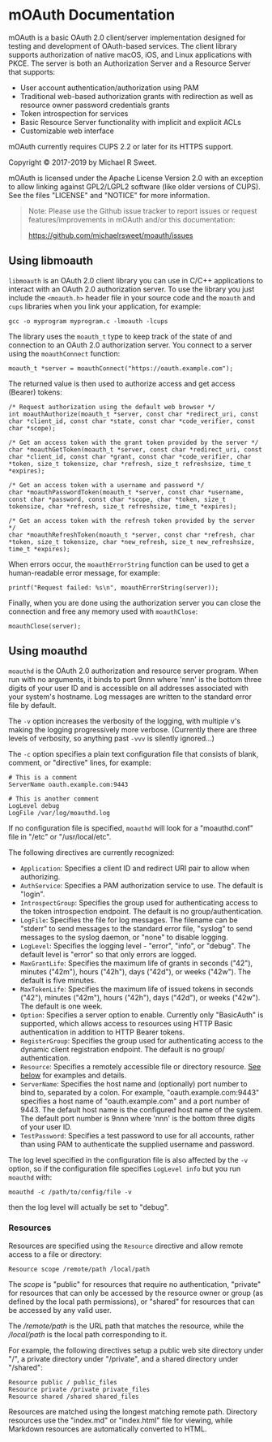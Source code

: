 mOAuth Documentation
====================

mOAuth is a basic OAuth 2.0 client/server implementation designed for testing
and development of OAuth-based services.  The client library supports
authorization of native macOS, iOS, and Linux applications with PKCE.  The
server is both an Authorization Server and a Resource Server that supports:

- User account authentication/authorization using PAM
- Traditional web-based authorization grants with redirection as well as
  resource owner password credentials grants
- Token introspection for services
- Basic Resource Server functionality with implicit and explicit ACLs
- Customizable web interface

mOAuth currently requires CUPS 2.2 or later for its HTTPS support.

Copyright © 2017-2019 by Michael R Sweet.

mOAuth is licensed under the Apache License Version 2.0 with an exception to
allow linking against GPL2/LGPL2 software (like older versions of CUPS).  See
the files "LICENSE" and "NOTICE" for more information.

> Note: Please use the Github issue tracker to report issues or request
> features/improvements in mOAuth and/or this documentation:
>
> https://github.com/michaelrsweet/moauth/issues


Using libmoauth
---------------

`libmoauth` is an OAuth 2.0 client library you can use in C/C++ applications to
interact with an OAuth 2.0 authorization server.  To use the library you just
include the `<moauth.h>` header file in your source code and the `moauth` and
`cups` libraries when you link your application, for example:

    gcc -o myprogram myprogram.c -lmoauth -lcups

The library uses the `moauth_t` type to keep track of the state of and
connection to an OAuth 2.0 authorization server.  You connect to a server using
the `moauthConnect` function:

    moauth_t *server = moauthConnect("https://oauth.example.com");

The returned value is then used to authorize access and get access (Bearer)
tokens:

    /* Request authorization using the default web browser */
    int moauthAuthorize(moauth_t *server, const char *redirect_uri, const char *client_id, const char *state, const char *code_verifier, const char *scope);

    /* Get an access token with the grant token provided by the server */
    char *moauthGetToken(moauth_t *server, const char *redirect_uri, const char *client_id, const char *grant, const char *code_verifier, char *token, size_t tokensize, char *refresh, size_t refreshsize, time_t *expires);

    /* Get an access token with a username and password */
    char *moauthPasswordToken(moauth_t *server, const char *username, const char *password, const char *scope, char *token, size_t tokensize, char *refresh, size_t refreshsize, time_t *expires);

    /* Get an access token with the refresh token provided by the server */
    char *moauthRefreshToken(moauth_t *server, const char *refresh, char *token, size_t tokensize, char *new_refresh, size_t new_refreshsize, time_t *expires);

When errors occur, the `moauthErrorString` function can be used to get a
human-readable error message, for example:

    printf("Request failed: %s\n", moauthErrorString(server));

Finally, when you are done using the authorization server you can close the
connection and free any memory used with `moauthClose`:

    moauthClose(server);


Using moauthd
-------------

`moauthd` is the OAuth 2.0 authorization and resource server program.  When run
with no arguments, it binds to port 9nnn where 'nnn' is the bottom three digits
of your user ID and is accessible on all addresses associated with your system's
hostname.  Log messages are written to the standard error file by default.

The `-v` option increases the verbosity of the logging, with multiple v's making
the logging progressively more verbose.  (Currently there are three levels of
verbosity, so anything past `-vvv` is silently ignored...)

The `-c` option specifies a plain text configuration file that consists of
blank, comment, or "directive" lines, for example:

```
# This is a comment
ServerName oauth.example.com:9443

# This is another comment
LogLevel debug
LogFile /var/log/moauthd.log
```

If no configuration file is specified, `moauthd` will look for a "moauthd.conf"
file in "/etc" or "/usr/local/etc".

The following directives are currently recognized:

- `Application`: Specifies a client ID and redirect URI pair to allow when
  authorizing.
- `AuthService`: Specifies a PAM authorization service to use.  The default is
  "login".
- `IntrospectGroup`: Specifies the group used for authenticating access to the
  token introspection endpoint.  The default is no group/authentication.
- `LogFile`: Specifies the file for log messages.  The filename can be "stderr"
  to send messages to the standard error file, "syslog" to send messages to the
  syslog daemon, or "none" to disable logging.
- `LogLevel`: Specifies the logging level - "error", "info", or "debug".  The
  default level is "error" so that only errors are logged.
- `MaxGrantLife`: Specifies the maximum life of grants in seconds ("42"),
  minutes ("42m"), hours ("42h"), days ("42d"), or weeks ("42w").  The default
  is five minutes.
- `MaxTokenLife`: Specifies the maximum life of issued tokens in seconds ("42"),
  minutes ("42m"), hours ("42h"), days ("42d"), or weeks ("42w").  The default
  is one week.
- `Option`: Specifies a server option to enable.  Currently only "BasicAuth" is
  supported, which allows access to resources using HTTP Basic authentication
  in addition to HTTP Bearer tokens.
- `RegisterGroup`: Specifies the group used for authenticating access to the
  dynamic client registration endpoint.  The default is no group/
  authentication.
- `Resource`: Specifies a remotely accessible file or directory resource.  [See
  below](#resources) for examples and details.
- `ServerName`: Specifies the host name and (optionally) port number to bind to,
  separated by a colon.  For example, "oauth.example.com:9443" specifies a host
  name of "oauth.example.com" and a port number of 9443.  The default host name
  is the configured host name of the system.  The default port number is 9nnn
  where 'nnn' is the bottom three digits of your user ID.
- `TestPassword`: Specifies a test password to use for all accounts, rather than
  using PAM to authenticate the supplied username and password.

The log level specified in the configuration file is also affected by the `-v`
option, so if the configuration file specifies `LogLevel info` but you run
`moauthd` with:

    moauthd -c /path/to/config/file -v

then the log level will actually be set to "debug".


### Resources

Resources are specified using the `Resource` directive and allow remote access
to a file or directory:

```
Resource scope /remote/path /local/path
```

The *scope* is "public" for resources that require no authentication, "private"
for resources that can only be accessed by the resource owner or group (as
defined by the local path permissions), or "shared" for resources that can be
accessed by any valid user.

The */remote/path* is the URL path that matches the resource, while the
*/local/path* is the local path corresponding to it.

For example, the following directives setup a public web site directory under
"/", a private directory under "/private", and a shared directory under
"/shared":

```
Resource public / public_files
Resource private /private private_files
Resource shared /shared shared_files
```

Resources are matched using the longest matching remote path.  Directory
resources use the "index.md" or "index.html" file for viewing, while Markdown
resources are automatically converted to HTML.
